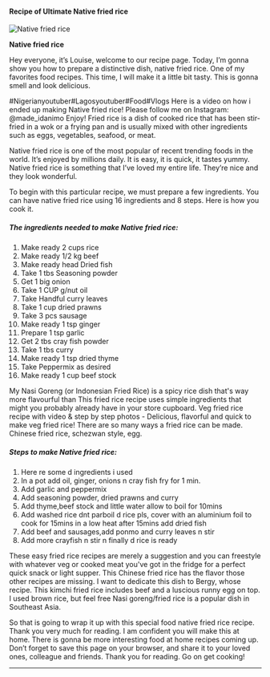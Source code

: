             

#### Recipe of Ultimate Native fried rice

![Native fried rice](https://img-global.cpcdn.com/recipes/19ce793ba2f4fa8c/751x532cq70/native-fried-rice-recipe-main-photo.jpg)

**Native fried rice**

Hey everyone, it’s Louise, welcome to our recipe page. Today, I’m gonna show you how to prepare a distinctive dish, native fried rice. One of my favorites food recipes. This time, I will make it a little bit tasty. This is gonna smell and look delicious.

#Nigerianyoutuber#Lagosyoutuber#Food#Vlogs Here is a video on how i ended up making Native fried rice! Please follow me on Instagram: @made\_idanimo Enjoy! Fried rice is a dish of cooked rice that has been stir-fried in a wok or a frying pan and is usually mixed with other ingredients such as eggs, vegetables, seafood, or meat.

Native fried rice is one of the most popular of recent trending foods in the world. It’s enjoyed by millions daily. It is easy, it is quick, it tastes yummy. Native fried rice is something that I’ve loved my entire life. They’re nice and they look wonderful.

To begin with this particular recipe, we must prepare a few ingredients. You can have native fried rice using 16 ingredients and 8 steps. Here is how you cook it.

##### The ingredients needed to make Native fried rice:

1.  Make ready 2 cups rice
2.  Make ready 1/2 kg beef
3.  Make ready head Dried fish
4.  Take 1 tbs Seasoning powder
5.  Get 1 big onion
6.  Take 1 CUP g/nut oil
7.  Take Handful curry leaves
8.  Take 1 cup dried prawns
9.  Take 3 pcs sausage
10.  Make ready 1 tsp ginger
11.  Prepare 1 tsp garlic
12.  Get 2 tbs cray fish powder
13.  Take 1 tbs curry
14.  Make ready 1 tsp dried thyme
15.  Take Peppermix as desired
16.  Make ready 1 cup beef stock

My Nasi Goreng (or Indonesian Fried Rice) is a spicy rice dish that's way more flavourful than This fried rice recipe uses simple ingredients that might you probably already have in your store cupboard. Veg fried rice recipe with video & step by step photos - Delicious, flavorful and quick to make veg fried rice! There are so many ways a fried rice can be made. Chinese fried rice, schezwan style, egg.

##### Steps to make Native fried rice:

1.  Here re some d ingredients i used
2.  In a pot add oil, ginger, onions n cray fish fry for 1 min.
3.  Add garlic and peppermix
4.  Add seasoning powder, dried prawns and curry
5.  Add thyme,beef stock and little water allow to boil for 10mins
6.  Add washed rice dnt parboil d rice pls, cover with an aluminium foil to cook for 15mins in a low heat after 15mins add dried fish
7.  Add beef and sausages,add ponmo and curry leaves n stir
8.  Add more crayfish n stir n finally d rice is ready

These easy fried rice recipes are merely a suggestion and you can freestyle with whatever veg or cooked meat you've got in the fridge for a perfect quick snack or light supper. This Chinese fried rice has the flavor those other recipes are missing. I want to dedicate this dish to Bergy, whose recipe. This kimchi fried rice includes beef and a luscious runny egg on top. I used brown rice, but feel free Nasi goreng/fried rice is a popular dish in Southeast Asia.

So that is going to wrap it up with this special food native fried rice recipe. Thank you very much for reading. I am confident you will make this at home. There is gonna be more interesting food at home recipes coming up. Don’t forget to save this page on your browser, and share it to your loved ones, colleague and friends. Thank you for reading. Go on get cooking!

* * *